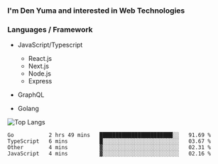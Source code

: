 ### I'm Den Yuma and interested in Web Technologies

### Languages / Framework
- JavaScript/Typescript
  - React.js
  - Next.js
  - Node.js
  - Express

- GraphQL

- Golang


![Top Langs](https://github-readme-stats.vercel.app/api/top-langs/?username=denyuma&layout=compact)

<!--START_SECTION:waka-->
```text
Go           2 hrs 49 mins   ███████████████████████░░   91.69 % 
TypeScript   6 mins          █░░░░░░░░░░░░░░░░░░░░░░░░   03.67 % 
Other        4 mins          ▓░░░░░░░░░░░░░░░░░░░░░░░░   02.31 % 
JavaScript   4 mins          ▓░░░░░░░░░░░░░░░░░░░░░░░░   02.16 % 
```
<!--END_SECTION:waka-->